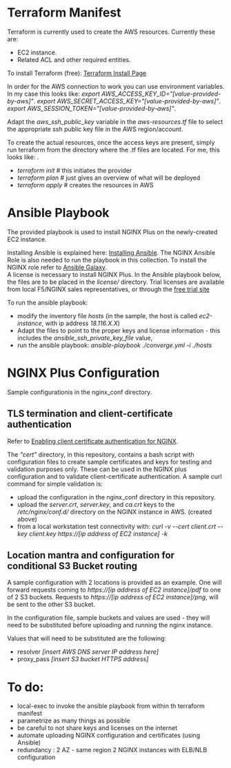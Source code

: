 

# Terraform Manifest

Terraform is currently used to create the AWS resources.  Currently these are:
- EC2 instance.
- Related ACL and other required entities.

To install Terraform (free): [Terraform Install Page](https://www.terraform.io/downloads.html)

In order for the AWS connection to work you can use environment variables.  In my case this looks like: 
 *export AWS_ACCESS_KEY_ID="[value-provided-by-aws]"*.
 *export AWS_SECRET_ACCESS_KEY="[value-provided-by-aws]"*.
 *export AWS_SESSION_TOKEN="[value-provided-by-aws]"*.

 Adapt the *aws_ssh_public_key* variable in the *aws-resources.tf* file to select the appropriate ssh public key file in the AWS region/account. 

 To create the actual resources, once the access keys are present, simply run terraform from the directory where the .tf files are located.  For me, this looks like: .
  - *terraform init* # this initiates the provider
  - *terraform plan* # just gives an overview of what will be deployed
  - *terraform apply* # creates the resources in AWS

# Ansible Playbook 

The provided playbook is used to install NGINX Plus on the newly-created EC2 instance.

Installing Ansible is explained here: [Installing Ansible](https://docs.ansible.com/ansible/latest/installation_guide/intro_installation.html).
The NGINX Ansible Role is also needed to run the playbook in this collection.  To install the NGINX role refer to [Ansible Galaxy](https://galaxy.ansible.com/nginxinc/nginx).  
A license is necessary to install NGINX Plus.  In the Ansible playbook below, the files are to be placed in the *license/* directory.  Trial licenses are available from local F5/NGINX sales representatives, or through the [free trial site](https://www.nginx.com/free-trial-request/)

To run the ansible playbook:
- modify the inventory file *hosts* (in the sample, the host is called *ec2-instance*, with ip address *18.116.X.X*)
- Adapt the files to point to the proper keys and license information - this includes the *ansible_ssh_private_key_file* value,  
- run the ansible playbook: *ansible-playbook ./converge.yml -i ./hosts*

# NGINX Plus Configuration

Sample configurationis in the nginx_conf directory.  

## TLS termination and client-certificate authentication
Refer to [Enabling client certificate authentication for NGINX](https://support.f5.com/csp/article/K18050039).  

The *"cert"* directory, in this repository, contains a bash script with configuration files to create sample certificates and keys for testing and validation purposes only.  These can be used in the NGINX plus configuration and to validate client-certificate authentication.  A sample curl command for simple validation is: 
- upload the configuration in the nginx_conf directory in this repository.
- upload the *server.crt*, *server.key*, and *ca.crt* keys to the */etc/nginx/conf.d/* directory on the NGINX instance in AWS. (created above)
- from a local workstation test connectivity with: *curl -v --cert client.crt --key client.key https://[ip address of EC2 instance] -k* 

## Location mantra and configuration for conditional S3 Bucket routing
A sample configuration with 2 locations is provided as an example.  One will forward requests coming to *https://[ip address of EC2 instance]/pdf* to one of 2 S3 buckets.  Requests to *https://[ip address of EC2 instance]/png*, will be sent to the other S3 bucket. 

In the configuration file, sample buckets and values are used - they will need to be substituted before uploading and running the nginx instance. 

Values that will need to be substituted are the following: 
- resolver *[insert AWS DNS server IP address here]*
- proxy_pass *[insert S3 bucket HTTPS address]*


# To do: 
- local-exec to invoke the ansible playbook from within th terraform manifest
- parametrize as many things as possible
- be careful to not share keys and licenses on the internet
- automate uploading NGINX configuration and certificates (using Ansible)
- redundancy : 2 AZ - same region 2 NGINX instances with ELB/NLB configuration


